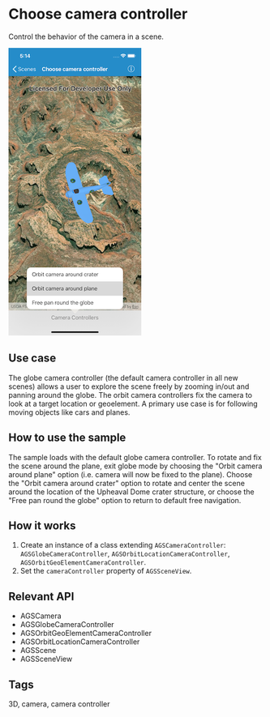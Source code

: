 # Choose camera controller

Control the behavior of the camera in a scene.

![Choose camera controller sample](choose-camera-controller.png)

## Use case

The globe camera controller (the default camera controller in all new scenes) allows a user to explore the scene freely by zooming in/out and panning around the globe. The orbit camera controllers fix the camera to look at a target location or geoelement. A primary use case is for following moving objects like cars and planes.

## How to use the sample

The sample loads with the default globe camera controller. To rotate and fix the scene around the plane, exit globe mode by choosing the "Orbit camera around plane" option (i.e. camera will now be fixed to the plane). Choose the "Orbit camera around crater" option to rotate and center the scene around the location of the Upheaval Dome crater structure, or choose the "Free pan round the globe" option to return to default free navigation.

## How it works

1. Create an instance of a class extending `AGSCameraController`: `AGSGlobeCameraController`, `AGSOrbitLocationCameraController`, `AGSOrbitGeoElementCameraController`.
2. Set the `cameraController` property of `AGSSceneView`.

## Relevant API

* AGSCamera
* AGSGlobeCameraController
* AGSOrbitGeoElementCameraController
* AGSOrbitLocationCameraController
* AGSScene
* AGSSceneView

## Tags

3D, camera, camera controller
